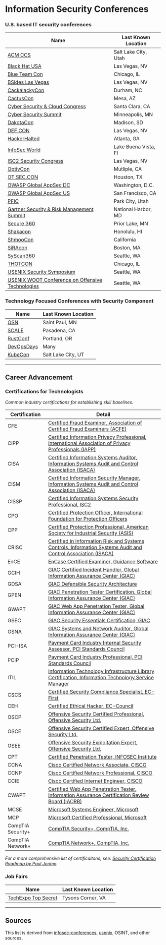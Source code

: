# Information Security Conferences
### U.S. based IT security conferences

| **Name**                                                                                                                             | **Last Known Location**   | 
|--------------------------------------------------------------------------------------------------------------------------------------|---------------------------| 
| [ACM CCS](https://www.sigsac.org/ccs.html)                                                                                           | Salt Lake City, Utah      | 
| [Black Hat USA](https://www.blackhat.com/upcoming.html#usa)                                                                          | Las Vegas, NV             |
| [Blue Team Con](https://blueteamcon.com/)                                                                                            | Chicago, IL               |
| [BSides Las Vegas](https://www.bsideslv.org/)                                                                                        | Las Vegas, NV             |
| [CackalackyCon](https://cackalackycon.org/)                                                                                          | Durham, NC                |
| [CactusCon](https://www.cactuscon.com/)                                                                                              | Mesa, AZ                  |
| [Cyber Security & Cloud Congress](https://www.cybersecuritycloudexpo.com/northamerica/)                                              | Santa Clara, CA           |
| [Cyber Security Summit](https://cybersecuritysummit.org/)                                                                            | Minneapolis, MN           |
| [DakotaCon](https://dakotacon.org)                                                                                                   | Madison, SD               |
| [DEF CON](https://www.defcon.org/)                                                                                                   | Las Vegas, NV             |
| [HackerHalted](https://www.hackerhalted.com/)                                                                                        | Atlanta, GA               |
| [InfoSec World](https://www.infosecworldusa.com/)                                                                                    | Lake Buena Vista, Fl      |
| [ISC2 Security Congress](https://cvent.me/2kmK92)                                                                                    | Las Vegas, NV             |
| [OptivCon](https://www.optiv.com/our-story/events/)                                                                                  | Mutliple, CA              |
| [OT.SEC.CON](https://www.otseccon.com/)                                                                                              | Houston, TX               |
| [OWASP Global AppSec DC](https://dc.globalappsec.org/)                                                                               | Washington, D.C.          |
| [OWASP Global AppSec US](https://sf.globalappsec.org/)                                                                               | San Francisco, CA         |
| [PFIC](https://pfic-conference.com/)                                                                                                 | Park City, Utah           |
| [Gartner Security & Risk Management Summit](https://www.gartner.com/en/conferences/na/security-risk-management-us)                   | National Harbor, MD       |
| [Secure 360](https://umsafoundation.org/education/secure360/)                                                                        | Prior Lake, MN            |
| [Shakacon](https://www.shakacon.org/)                                                                                                | Honolulu, HI              |
| [ShmooCon](http://shmoocon.org/)                                                                                                     | California                |
| [SiRAcon](https://societyinforisk.org/)                                                                                              | Boston, MA                |
| [SyScan360](https://www.syscan360.org/)                                                                                              | Seattle, WA               |
| [THOTCON](https://www.thotcon.org/)                                                                                                  | Chicago, IL               |
| [USENIX Security Symposium](https://www.usenix.org/conferences/byname/108)                                                           | Seattle, WA               |
| [USENIX WOOT Conference on Offensive Technologies](https://www.usenix.org/conferences/byname/202)                                    | Seattle, WA               |

### Technology Focused Conferences with Security Component
| **Name**                                                                                                                             | **Last Known Location**   |
| -------------------------------------------------------------------------------------------------------------------------------------|---------------------------|
| [OSN](https://www.opensourcenorth.com)                                                                                               | Saint Paul, MN            |
| [SCALE](https://socallinuxexpo.org/)                                                                                                 | Pasadena, CA              |
| [RustConf](http://rustconf.com/)                                                                                                     | Portland, OR              |
| [DevOpsDays](https://devopsdays.org/)                                                                                                | Many                      |
| [KubeCon](https://events.linuxfoundation.org/kubecon-cloudnativecon-north-america/)                                                  | Salt Lake City, UT        |

---

## Career Advancement
### Certifications for Technologists
*Common industry certifications for establishing skill baselines.*

| Certification     | Detail                                                                                                                                       | 
|-------------------|----------------------------------------------------------------------------------------------------------------------------------------------| 
| CFE               | [Certified Fraud Examiner, Association of Certified Fraud Examiners (ACFE)](http://www.acfe.com/)                                            | 
| CIPP              | [Certified Information Privacy Professional, International Association of Privacy Professionals (IAPP)](https://www.privacyassociation.org/) | 
| CISA              | [Certified Information Systems Auditor, Information Systems Audit and Control Association (ISACA)](http://www.isaca.org/)                    | 
| CISM              | [Certified Information Security Manager, Information Systems Audit and Control Association (ISACA)](http://www.isaca.org/)                   | 
| CISSP             | [Certified Information Systems Security Professional, ISC2](http://www.isc2.org/)                                                            | 
| CPO               | [Certified Protection Officer, International Foundation for Protection Officers](http://www.ifpo.org/)                                       | 
| CPP               | [Certified Protection Professional, American Society for Industrial Security (ASIS)](http://www.asisonline.org/)                             | 
| CRISC             | [Certified in Information Risk and Systems Controls, Information Systems Audit and Control Association (ISACA)](http://www.isaca.org/)       | 
| EnCE              | [EnCase Certified Examiner, Guidance Software](http://www.guidancesoftware.com/)                                                             | 
| GCIH              | [GIAC Certified Incident Handler, Global Information Assurance Center (GIAC)](http://www.giac.org/)                                          | 
| GDSA              | [GIAC Defensible Security Architecture](https://www.giac.org/)                                                                               | 
| GPEN              | [GIAC Penetration Tester Certification, Global Information Assurance Center (GIAC)](http://www.giac.org/)                                    | 
| GWAPT             | [GIAC Web App Penetration Tester, Global Information Assurance Center (GIAC)](http://www.giac.org/)                                          | 
| GSEC              | [GIAC Security Essentials Certification, GIAC](http://www.giac.org/)                                                                         | 
| GSNA              | [GIAC Systems and Network Auditor, Global Information Assurance Center (GIAC)](http://www.giac.org/)                                         | 
| PCI-ISA           | [Payment Card Industry Internal Security Assessor, PCI Standards Council](https://www.pcisecuritystandards.org/)                             | 
| PCIP              | [Payment Card Industry Professional, PCI Standards Council](https://www.pcisecuritystandards.org/)                                           | 
| ITIL              | [Information Technology Infrastructure Library Certification, Information Technology Service Manager](http://www.itil-officialsite.com/)     | 
| CSCS              | [Certified Security Compliance Specialist, EC-First](http://www.ecfirst.com/)                                                                | 
| CEH               | [Certified Ethical Hacker, EC-Council](http://www.eccouncil.org/)                                                                            | 
| OSCP              | [Offensive Security Certified Professional, Offensive Security Ltd.](http://www.offensive-security.com/)                                     | 
| OSCE              | [Offensive Security Certified Expert, Offensive Security Ltd.](http://www.offensive-security.com/)                                           | 
| OSEE              | [Offensive Security Exploitation Expert, Offensive Security Ltd.](http://www.offensive-security.com/)                                        | 
| CPT               | [Certified Penetration Tester, INFOSEC Institute](http://www.infosecinstitute.com/)                                                          | 
| CCNA              | [Cisco Certified Network Associate, CISCO](http://www.cisco.com/)                                                                            | 
| CCNP              | [Cisco Certified Network Professional, CISCO](http://www.cisco.com/)                                                                         | 
| CCIE              | [Cisco Certified Internet Engineer, CISCO](http://www.cisco.com/)                                                                            | 
| CWAPT             | [Certified Web App Penetration Tester, Information Assurance Certification Review Board (IACRB)](http://iacertification.org/)                | 
| MCSE              | [Microsoft Systems Engineer, Microsoft](http://www.microsoft.com/learning/en-us/certification-overview.aspx)                                 | 
| MCP               | [Microsoft Certified Professional, Microsoft](http://www.microsoft.com/learning/en-us/certification-overview.aspx)                           | 
| CompTIA Security+ | [CompTIA Security+, CompTIA, Inc.](http://certification.comptia.org/getCertified/certifications/security.aspx)                               | 
| CompTIA Network+  | [CompTIA Network+, CompTIA, Inc.](http://certification.comptia.org/getCertified/certifications/network.aspx)                                 | 

_For a more comprehensive list of certificaitons, see: [Security Certification Roadmap by Paul Jerimy](https://pauljerimy.com/security-certification-roadmap/)._

### Job Fairs
| **Name**                                                                                                                             | **Last Known Location**   |
| -------------------------------------------------------------------------------------------------------------------------------------|---------------------------|
| [TechExpo Top Secret](https://techexpousa.com/event/te-111319/)                                                                      | Tysons Corner, VA         |

---

## Sources
This list is derived from [infosec-conferences](https://infosec-conferences.com/country/united-states/), [usenix](https://www.usenix.org/conferences), OSINT, and other sources.
